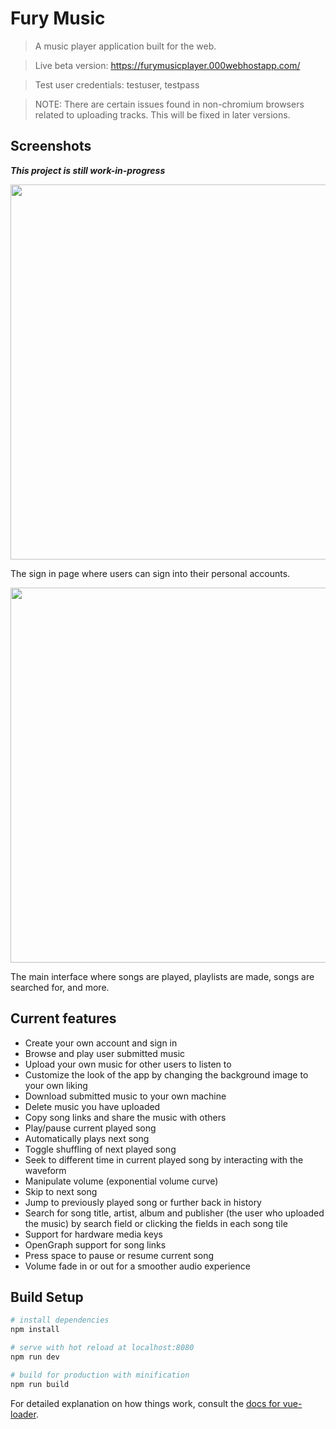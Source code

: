 # Fury Music

> A music player application built for the web.

> Live beta version: https://furymusicplayer.000webhostapp.com/


> Test user credentials: testuser, testpass


> NOTE: There are certain issues found in non-chromium browsers related to uploading tracks. This will be fixed in later versions. 

## Screenshots

***This project is still work-in-progress***


  <img src="https://user-images.githubusercontent.com/49065176/147793562-6866fa10-f3d6-4105-b002-8f57afea5ee0.png" width="600"> 

The sign in page where users can sign into their personal accounts. 

  <img src="https://user-images.githubusercontent.com/49065176/147793577-b61c4aec-c79e-4043-a037-d590138427a3.png" width="600">

The main interface where songs are played, playlists are made, songs are searched for, and more. 

## Current features

- Create your own account and sign in
- Browse and play user submitted music
- Upload your own music for other users to listen to
- Customize the look of the app by changing the background image to your own liking 
- Download submitted music to your own machine 
- Delete music you have uploaded
- Copy song links and share the music with others 
- Play/pause current played song
- Automatically plays next song 
- Toggle shuffling of next played song 
- Seek to different time in current played song by interacting with the waveform
- Manipulate volume (exponential volume curve) 
- Skip to next song 
- Jump to previously played song or further back in history  
- Search for song title, artist, album and publisher (the user who uploaded the music) by search field or clicking the fields in each song tile 
- Support for hardware media keys
- OpenGraph support for song links
- Press space to pause or resume current song
- Volume fade in or out for a smoother audio experience

## Build Setup

``` bash
# install dependencies
npm install

# serve with hot reload at localhost:8080
npm run dev

# build for production with minification
npm run build
```

For detailed explanation on how things work, consult the [docs for vue-loader](http://vuejs.github.io/vue-loader).
